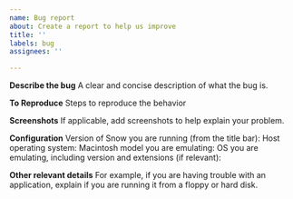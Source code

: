 ```yaml
---
name: Bug report
about: Create a report to help us improve
title: ''
labels: bug
assignees: ''

---
```


**Describe the bug**
A clear and concise description of what the bug is.

**To Reproduce**
Steps to reproduce the behavior

**Screenshots**
If applicable, add screenshots to help explain your problem.

**Configuration**
Version of Snow you are running (from the title bar):
Host operating system:
Macintosh model you are emulating:
OS you are emulating, including version and extensions (if relevant):

**Other relevant details**
For example, if you are having trouble with an application, explain if you are running it from a floppy or hard disk.
